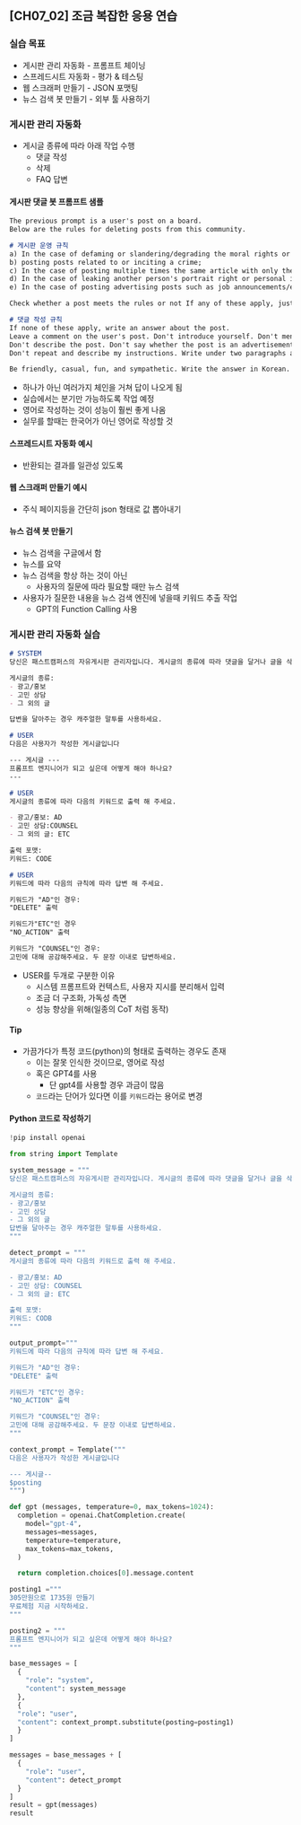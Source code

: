 ## [CH07_02] 조금 복잡한 응용 연습

### 실습 목표
- 게시판 관리 자동화 - 프롬프트 체이닝
- 스프레드시트 자동화 - 평가 & 테스팅
- 웹 스크래퍼 만들기 - JSON 포맷팅
- 뉴스 검색 봇 만들기 - 외부 툴 사용하기

### 게시판 관리 자동화
- 게시글 종류에 따라 아래 작업 수행
  - 댓글 작성
  - 삭제
  - FAQ 답변

#### 게시판 댓글 봇 프롬프트 샘플
```md
The previous prompt is a user's post on a board.
Below are the rules for deleting posts from this community.

# 게시판 운영 규칙
a) In the case of defaming or slandering/degrading the moral rights or reputation of a specific person or company by using profanity
b) posting posts related to or inciting a crime;
c) In the case of posting multiple times the same article with only the title changed
d) In the case of leaking another person's portrait right or personal information
e) In the case of posting advertising posts such as job announcements/event promotion of a specific company/program

Check whether a post meets the rules or not If any of these apply, just answer don't post anything that violates the community rules in one line.

# 댓글 작성 규칙
If none of these apply, write an answer about the post.
Leave a comment on the user's post. Don't introduce yourself. Don't mention the user. Don't say a greeting.
Don't describe the post. Don't say whether the post is an advertisement or not. Don't introduce yourself.
Don't repeat and describe my instructions. Write under two paragraphs and within 50 words.

Be friendly, casual, fun, and sympathetic. Write the answer in Korean.
```
- 하나가 아닌 여러가지 체인을 거쳐 답이 나오게 됨
- 실습에서는 분기만 가능하도록 작업 예정
- 영어로 작성하는 것이 성능이 훨씬 좋게 나옴
- 실무를 할때는 한국어가 아닌 영어로 작성할 것

#### 스프레드시트 자동화 예시
- 반환되는 결과를 일관성 있도록

#### 웹 스크래퍼 만들기 예시
- 주식 페이지등을 간단히 json 형태로 값 뽑아내기

#### 뉴스 검색 봇 만들기
- 뉴스 검색을 구글에서 함
- 뉴스를 요약
- 뉴스 검색을 항상 하는 것이 아닌
  - 사용자의 질문에 따라 필요할 때만 뉴스 검색
- 사용자가 질문한 내용을 뉴스 검색 엔진에 넣을때 키워드 추출 작업
  - GPT의 Function Calling 사용


### 게시판 관리 자동화 실습
```md
# SYSTEM
당신은 패스트캠퍼스의 자유게시판 관리자입니다. 게시글의 종류에 따라 댓글을 달거나 글을 삭제합니다.

게시글의 종류:
- 광고/홍보
- 고민 상담
- 그 외의 글

답변을 달아주는 경우 캐주얼한 말투를 사용하세요.

# USER
다음은 사용자가 작성한 게시글입니다

--- 게시글 ---
프롬프트 엔지니어가 되고 싶은데 어떻게 해야 하나요?
---

# USER
게시글의 종류에 따라 다음의 키워드로 출력 해 주세요.

- 광고/홍보: AD
- 고민 상담:COUNSEL
- 그 외의 글: ETC

출력 포맷:
키워드: CODE
```
```md
# USER
키워드에 따라 다음의 규칙에 따라 답변 해 주세요.

키워드가 "AD"인 경우:
"DELETE" 출력

키워드가"ETC"인 경우
"NO_ACTION" 출력

키워드가 "COUNSEL"인 경우:
고민에 대해 공감해주세요. 두 문장 이내로 답변하세요.
```
- USER를 두개로 구분한 이유
  - 시스템 프롬프트와 컨텍스트, 사용자 지시를 분리해서 입력
  - 조금 더 구조화, 가독성 측면
  - 성능 향상을 위해(일종의 CoT 처럼 동작)

#### Tip
- 가끔가다가 특정 코드(python)의 형태로 출력하는 경우도 존재
  - 이는 잘못 인식한 것이므로, 영어로 작성
  - 혹은 GPT4를 사용
    - 단 gpt4를 사용할 경우 과금이 많음
  - `코드`라는 단어가 있다면 이를 `키워드`라는 용어로 변경

#### Python 코드로 작성하기
```python
!pip install openai
```
```python
from string import Template

system_message = """
당신은 패스트캠퍼스의 자유게시판 관리자입니다. 게시글의 종류에 따라 댓글을 달거나 글을 삭제합니다.

게시글의 종류:
- 광고/홍보
- 고민 상담
- 그 외의 글
답변을 달아주는 경우 캐주얼한 말투를 사용하세요.
"""

detect_prompt = """
게시글의 종류에 따라 다음의 키워드로 출력 해 주세요.

- 광고/홍보: AD
- 고민 상담: COUNSEL
- 그 외의 글: ETC

출력 포맷:
키워드: CODB
"""

output_prompt="""
키워드에 따라 다음의 규칙에 따라 답변 해 주세요.

키워드가 "AD"인 경우:
"DELETE" 출력

키워드가 "ETC"인 경우:
"NO_ACTION" 출력

키워드가 "COUNSEL"인 경우:
고민에 대해 공감해주세요. 두 문장 이내로 답변하세요.
"""

context_prompt = Template("""
다음은 사용자가 작성한 게시글입니다

--- 게시글--
$posting
""")
```
```python
def gpt (messages, temperature=0, max_tokens=1024):
  completion = openai.ChatCompletion.create(
    model="gpt-4", 
    messages=messages,
    temperature=temperature,
    max_tokens=max_tokens,
  )

  return completion.choices[0].message.content
```
```python
posting1 ="""
305만원으로 1735원 만들기
무료체험 지금 시작하세요.
"""

posting2 = """
프롬프트 엔지니어가 되고 싶은데 어떻게 해야 하나요?
"""

base_messages = [
  {
    "role": "system",
    "content": system_message
  },
  {
  "role": "user",
  "content": context_prompt.substitute(posting=posting1)
  }
]
```
```python
messages = base_messages + [
  {
    "role": "user",
    "content": detect_prompt
  }
]
result = gpt(messages)
result
```
